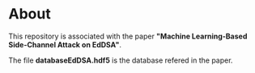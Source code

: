 # About
This repository is associated with the paper **"Machine Learning-Based Side-Channel Attack on EdDSA"**.

The file **databaseEdDSA.hdf5** is the database refered in the paper.
